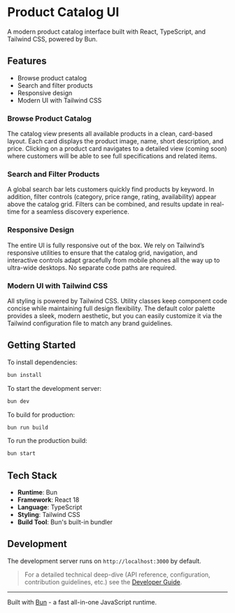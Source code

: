 # Product Catalog UI

A modern product catalog interface built with React, TypeScript, and Tailwind CSS, powered by Bun.

## Features

- Browse product catalog
- Search and filter products
- Responsive design
- Modern UI with Tailwind CSS

### Browse Product Catalog
The catalog view presents all available products in a clean, card-based layout. Each card displays the product image, name, short description, and price. Clicking on a product card navigates to a detailed view (coming soon) where customers will be able to see full specifications and related items.

### Search and Filter Products
A global search bar lets customers quickly find products by keyword. In addition, filter controls (category, price range, rating, availability) appear above the catalog grid. Filters can be combined, and results update in real-time for a seamless discovery experience.

### Responsive Design
The entire UI is fully responsive out of the box. We rely on Tailwind’s responsive utilities to ensure that the catalog grid, navigation, and interactive controls adapt gracefully from mobile phones all the way up to ultra-wide desktops. No separate code paths are required.

### Modern UI with Tailwind CSS
All styling is powered by Tailwind CSS. Utility classes keep component code concise while maintaining full design flexibility. The default color palette provides a sleek, modern aesthetic, but you can easily customize it via the Tailwind configuration file to match any brand guidelines.

## Getting Started

To install dependencies:

```bash
bun install
```

To start the development server:

```bash
bun dev
```

To build for production:

```bash
bun run build
```

To run the production build:

```bash
bun start
```

## Tech Stack

- **Runtime**: Bun
- **Framework**: React 18
- **Language**: TypeScript
- **Styling**: Tailwind CSS
- **Build Tool**: Bun's built-in bundler

## Development

The development server runs on `http://localhost:3000` by default.

> For a detailed technical deep-dive (API reference, configuration, contribution
> guidelines, etc.) see the [Developer Guide](./DEVELOPER_GUIDE.md).

---

Built with [Bun](https://bun.sh) - a fast all-in-one JavaScript runtime.
